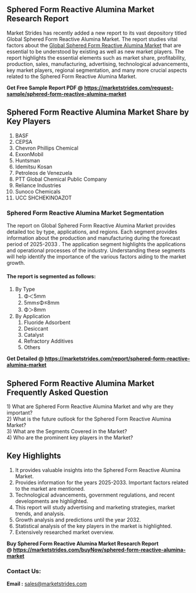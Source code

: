 <h2>Sphered Form Reactive Alumina Market Research Report</h2>
<p>Market Strides has recently added a new report to its vast depository titled Global Sphered Form Reactive Alumina Market. The report studies vital factors about the&nbsp;<a href="https://marketstrides.com/report/sphered-form-reactive-alumina-market">Global Sphered Form Reactive Alumina Market</a>&nbsp;that are essential to be understood by existing as well as new market players. The report highlights the essential elements such as market share, profitability, production, sales, manufacturing, advertising, technological advancements, key market players, regional segmentation, and many more crucial aspects related to the Sphered Form Reactive Alumina Market.</p>
<p><strong>Get Free Sample Report PDF @&nbsp;<a href="https://marketstrides.com/request-sample/sphered-form-reactive-alumina-market">https://marketstrides.com/request-sample/sphered-form-reactive-alumina-market</a></strong></p>
<h2><strong>Sphered Form Reactive Alumina Market Share by Key Players</strong></h2>
<ol>
<li>BASF</li>
<li>CEPSA</li>
<li>Chevron Phillips Chemical</li>
<li>ExxonMobil</li>
<li>Huntsman</li>
<li>Idemitsu Kosan</li>
<li>Petroleos de Venezuela</li>
<li>PTT Global Chemical Public Company</li>
<li>Reliance Industries</li>
<li>Sunoco Chemicals</li>
<li>UCC SHCHEKINOAZOT</li>
</ol>
<h3><strong>Sphered Form Reactive Alumina Market Segmentation</strong></h3>
<p>The report on Global Sphered Form Reactive Alumina Market provides detailed toc by type, applications, and regions. Each segment provides information about the production and manufacturing during the forecast period of 2025-2033 . The application segment highlights the applications and operational processes of the industry. Understanding these segments will help identify the importance of the various factors aiding to the market growth.</p>
<h4>The report is segmented as follows:</h4>
<ol>
<li>By Type
<ol>
<li>&Phi;＜5mm</li>
<li>5mm&le;&Phi;&le;8mm</li>
<li>&Phi;＞8mm</li>
</ol>
</li>
<li>By Application
<ol>
<li>Fluoride Adsorbent</li>
<li>Desiccant</li>
<li>Catalyst</li>
<li>Refractory Additives</li>
<li>Others</li>
</ol>
</li>
</ol>
<p><strong>Get Detailed @&nbsp;<a href="https://marketstrides.com/report/sphered-form-reactive-alumina-market">https://marketstrides.com/report/sphered-form-reactive-alumina-market</a></strong></p>
<h2 class=""><strong>Sphered Form Reactive Alumina Market Frequently Asked Question</strong></h2>
<div class="">1) What are&nbsp;Sphered Form Reactive Alumina Market and why are they important?
<div class="">
<div class="">2) What is the future outlook for the Sphered Form Reactive Alumina Market?</div>
</div>
</div>
<div class="">3) What are the Segments Covered in the Market?</div>
<div class="">4) Who are the prominent key players in the Market?</div>
<h2><strong>Key Highlights</strong></h2>
<div class="">
<ol>
<li>It provides valuable insights into the Sphered Form Reactive Alumina Market.</li>
<li>Provides information for the years 2025-2033. Important factors related to the market are mentioned.</li>
<li>Technological advancements, government regulations, and recent developments are highlighted.</li>
<li>This report will study advertising and marketing strategies, market trends, and analysis.</li>
<li>Growth analysis and predictions until the year 2032.</li>
<li>Statistical analysis of the key players in the market is highlighted.</li>
<li>Extensively researched market overview.</li>
</ol>
<p><strong>Buy Sphered Form Reactive Alumina Market Research Report @&nbsp;<a href="https://marketstrides.com/buyNow/sphered-form-reactive-alumina-market">https://marketstrides.com/buyNow/sphered-form-reactive-alumina-market</a></strong></p>
<h3>Contact Us:</h3>
<p><strong>Email :</strong> <a href="mailto:sales@marketstrides.com">sales@marketstrides.com</a></p>
</div>
